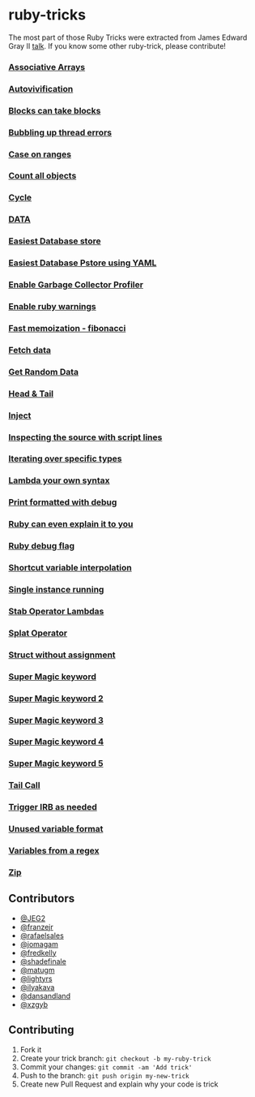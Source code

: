 # ruby-tricks

The most part of those Ruby Tricks were extracted from James Edward Gray II [talk](https://www.youtube.com/watch?v=aBgnlBoIkVM). 
If you know some other ruby-trick, please contribute!

### [Associative Arrays](associative_arrays.rb)

### [Autovivification](autovivification.rb)

### [Blocks can take blocks](blocks_can_take_blocks.rb)

### [Bubbling up thread errors](bubbling_up_thread_errors.rb)

### [Case on ranges](case_on_ranges.rb)

### [Count all objects](count_all_objects.rb)

### [Cycle](cycle.rb)

### [DATA](data.rb)

### [Easiest Database store](easiest_database_pstore.rb)

### [Easiest Database Pstore using YAML](easiest_database_pstore_yaml.rb)

### [Enable Garbage Collector Profiler](enable_garbage_collector_profiler.rb)

### [Enable ruby warnings](enable_ruby_warnings.rb)

### [Fast memoization - fibonacci](fast_memoization_fibonacci.rb)

### [Fetch data](fetch_data.rb)

### [Get Random Data](get_random_data.rb)

### [Head & Tail](head_tail.rb)

### [Inject](inject.rb)

### [Inspecting the source with script lines](inspecting_the_source_with_script_lines.rb)

### [Iterating over specific types](iterating_over_specific_types.rb)

### [Lambda your own syntax](lambda_your_own_syntax.rb)

### [Print formatted with debug](print_formatted_with_debug.rb)

### [Ruby can even explain it to you](ruby_can_even_explain_it_to_you.txt)

### [Ruby debug flag](ruby_debug_flag.rb)

### [Shortcut variable interpolation](shortcut_variable_interpolation.rb)

### [Single instance running](single_instance_running.rb)

### [Stab Operator Lambdas](stab_operator.rb)

### [Splat Operator](splat_operator.rb)

### [Struct without assignment](struct_without_assignment.rb)

### [Super Magic keyword](super_magic_key_word.rb)

### [Super Magic keyword 2](super_magic_key_word2.rb)

### [Super Magic keyword 3](super_magic_key_word3.rb)

### [Super Magic keyword 4](super_magic_key_word4.rb)

### [Super Magic keyword 5](super_magic_key_word5.rb)

### [Tail Call](tail_call.rb)

### [Trigger IRB as needed](trigger_irb_as_needed.rb)

### [Unused variable format](unused_variable_format.rb)

### [Variables from a regex](variables_from_a_regex.rb)

### [Zip](zip.rb)


## Contributors

- [@JEG2](https://github.com/JEG2)
- [@franzejr](https://github.com/franzejr)
- [@rafaelsales](https://github.com/rafaelsales)
- [@jomagam](https://github.com/jomagam)
- [@fredkelly](https://github.com/fredkelly)
- [@shadefinale](https://github.com/shadefinale)
- [@matugm](https://github.com/matugm)
- [@lightyrs](https://github.com/lightyrs)
- [@ilyakava](https://github.com/ilyakava)
- [@dansandland](https://github.com/dansandland)
- [@xzgyb](https://github.com/xzgyb)


## Contributing

1. Fork it
2. Create your trick branch: `git checkout -b my-ruby-trick`
3. Commit your changes: `git commit -am 'Add trick'`
4. Push to the branch: `git push origin my-new-trick`
5. Create new Pull Request and explain why your code is trick
